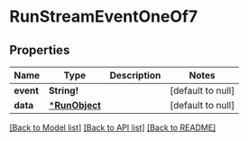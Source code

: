# RunStreamEventOneOf7

## Properties
Name | Type | Description | Notes
------------ | ------------- | ------------- | -------------
**event** | **String!** |  | [default to null]
**data** | [***RunObject**](RunObject.md) |  | [default to null]

[[Back to Model list]](../README.md#documentation-for-models) [[Back to API list]](../README.md#documentation-for-api-endpoints) [[Back to README]](../README.md)


